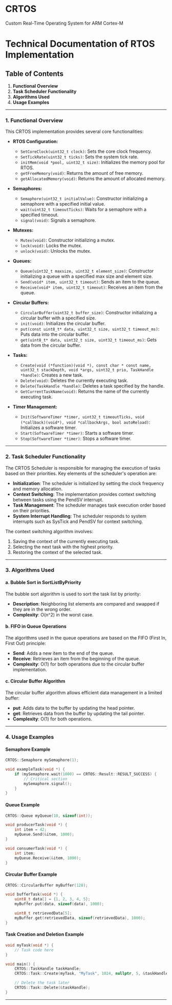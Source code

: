 # CRTOS
Custom Real-Time Operating System for ARM Cortex-M

# Technical Documentation of RTOS Implementation

## Table of Contents
1. **Functional Overview**
2. **Task Scheduler Functionality**
3. **Algorithms Used**
4. **Usage Examples**

---

### 1. Functional Overview

This CRTOS implementation provides several core functionalities:

- **RTOS Configuration:**
  - `SetCoreClock(uint32_t clock)`: Sets the core clock frequency.
  - `SetTickRate(uint32_t ticks)`: Sets the system tick rate.
  - `initMem(void *pool, uint32_t size)`: Initializes the memory pool for RTOS.
  - `getFreeMemory(void)`: Returns the amount of free memory.
  - `getAllocatedMemory(void)`: Returns the amount of allocated memory.

- **Semaphores:**
  - `Semaphore(uint32_t initialValue)`: Constructor initializing a semaphore with a specified initial value.
  - `wait(uint32_t timeoutTicks)`: Waits for a semaphore with a specified timeout.
  - `signal(void)`: Signals a semaphore.

- **Mutexes:**
  - `Mutex(void)`: Constructor initializing a mutex.
  - `lock(void)`: Locks the mutex.
  - `unlock(void)`: Unlocks the mutex.

- **Queues:**
  - `Queue(uint32_t maxsize, uint32_t element_size)`: Constructor initializing a queue with a specified max size and element size.
  - `Send(void* item, uint32_t timeout)`: Sends an item to the queue.
  - `Receive(void* item, uint32_t timeout)`: Receives an item from the queue.

- **Circular Buffers:**
  - `CircularBuffer(uint32_t buffer_size)`: Constructor initializing a circular buffer with a specified size.
  - `init(void)`: Initializes the circular buffer.
  - `put(const uint8_t* data, uint32_t size, uint32_t timeout_ms)`: Puts data into the circular buffer.
  - `get(uint8_t* data, uint32_t size, uint32_t timeout_ms)`: Gets data from the circular buffer.

- **Tasks:**
  - `Create(void (*function)(void *), const char * const name, uint32_t stackDepth, void *args, uint32_t prio, TaskHandle *handle)`: Creates a new task.
  - `Delete(void)`: Deletes the currently executing task.
  - `Delete(TaskHandle *handle)`: Deletes a task specified by the handle.
  - `GetCurrentTaskName(void)`: Returns the name of the currently executing task.

- **Timer Management:**
  - `Init(SoftwareTimer *timer, uint32_t timeoutTicks, void (*callback)(void*), void *callbackArgs, bool autoReload)`: Initializes a software timer.
  - `Start(SoftwareTimer *timer)`: Starts a software timer.
  - `Stop(SoftwareTimer *timer)`: Stops a software timer.

---

### 2. Task Scheduler Functionality

The CRTOS Scheduler is responsible for managing the execution of tasks based on their priorities. Key elements of the scheduler's operation are:

- **Initialization**: The scheduler is initialized by setting the clock frequency and memory allocation.
- **Context Switching**: The implementation provides context switching between tasks using the PendSV interrupt.
- **Task Management**: The scheduler manages task execution order based on their priorities.
- **System Interrupt Handling**: The scheduler responds to system interrupts such as SysTick and PendSV for context switching.

The context switching algorithm involves:
1. Saving the context of the currently executing task.
2. Selecting the next task with the highest priority.
3. Restoring the context of the selected task.

---

### 3. Algorithms Used

#### a. Bubble Sort in SortListByPriority
The bubble sort algorithm is used to sort the task list by priority:
- **Description**: Neighboring list elements are compared and swapped if they are in the wrong order.
- **Complexity**: O(n^2) in the worst case.

#### b. FIFO in Queue Operations
The algorithms used in the queue operations are based on the FIFO (First In, First Out) principle:
- **Send**: Adds a new item to the end of the queue.
- **Receive**: Retrieves an item from the beginning of the queue.
- **Complexity**: O(1) for both operations due to the circular buffer implementation.

#### c. Circular Buffer Algorithm
The circular buffer algorithm allows efficient data management in a limited buffer:
- **put**: Adds data to the buffer by updating the head pointer.
- **get**: Retrieves data from the buffer by updating the tail pointer.
- **Complexity**: O(1) for both operations.

---

### 4. Usage Examples

#### Semaphore Example
```cpp
CRTOS::Semaphore mySemaphore(1);

void exampleTask(void *) {
    if (mySemaphore.wait(1000) == CRTOS::Result::RESULT_SUCCESS) {
        // Critical section
        mySemaphore.signal();
    }
}
```

#### Queue Example
```cpp
CRTOS::Queue myQueue(10, sizeof(int));

void producerTask(void *) {
    int item = 42;
    myQueue.Send(&item, 1000);
}

void consumerTask(void *) {
    int item;
    myQueue.Receive(&item, 1000);
}
```

#### Circular Buffer Example
```cpp
CRTOS::CircularBuffer myBuffer(128);

void bufferTask(void *) {
    uint8_t data[] = {1, 2, 3, 4, 5};
    myBuffer.put(data, sizeof(data), 1000);

    uint8_t retrievedData[5];
    myBuffer.get(retrievedData, sizeof(retrievedData), 1000);
}
```

#### Task Creation and Deletion Example
```cpp
void myTask(void *) {
    // Task code here
}

void main() {
    CRTOS::TaskHandle taskHandle;
    CRTOS::Task::Create(myTask, "MyTask", 1024, nullptr, 5, &taskHandle);

    // Delete the task later
    CRTOS::Task::Delete(&taskHandle);
}
```

---
